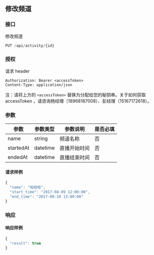 ## 修改频道

### 接口
修改频道

```js
PUT /api/activity/{id}
```
### 授权
请求 header

```
Authorization: Bearer <accessToken>
Content-Type: application/json
```

注：请将上方的 `<accessToken>` 替换为分配给您的秘钥串。关于如何获取 accessToken ，请咨询杨经理（18968187008）、彭经理（15167172618）。

### 参数

| 参数        | 参数类型     | 参数说明   | 是否必填 |
| --------- | -------- | ------ | ---- |
| name      | string   | 频道名称   | 否    |
| startedAt | datetime | 直播开始时间 | 否    |
| endedAt   | datetime | 直播结束时间 | 否    |

#### 请求样例

```js
{
  "name": "哈哈哈",
  "start_time": "2017-08-09 12:00:00",
  "end_time": "2017-08-10 13:00:00"
}
```

### 响应

#### 响应样例
```js
{
  "result": true
}
```


